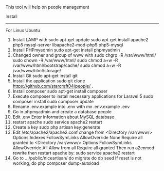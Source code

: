 This tool will help on people management

Install
_______
For Linux Ubuntu
1) Install LAMP with
    sudo apt-get update
    sudo apt-get install apache2 php5 mysql-server libapache2-mod-php5 php5-mysql
2) Install PHPmyadmin
    sudo apt-get install phpmyadmin
3) Changed owner and group of www with
    sudo chgrp -R <user> /var/www/html/
    sudo chown -R <user> /var/www/html/
    sudo chmod a+w -R /var/www/html/bootstrap/cache/
    sudo chmod a+w -R /var/www/html/storage/
4) Install Git
    sudo apt-get install git
5) Install the application
    sudo git clone https://github.com/starcraft04/people/ .
6) Install composer
    sudo apt-get install composer
7) Execute composer to install necessary applications for Laravel 5
    sudo composer install
    sudo composer update
8) Rename .env.example into .env with 
    mv .env.example .env 
9) Go in phpmyadmin and create a database people
10) Edit .env
    Enter information about MySQL database
11) restart apache
    sudo service apache2 restart
12) Create a key
    sudo php artisan key:generate
13) Edit /etc/apache2/apache2.conf 
    change from
    <Directory /var/www/>
            Options Indexes FollowSymLinks
            AllowOverride None
            Require all granted
    </Directory>
    to
    <Directory /var/www/>
            Options FollowSymLinks
            AllowOverride All
            Allow from all
            Require all granted
    </Directory>
    Then run a2enmod rewrite
    then restart apache by:
    sudo service apache2 restart
14) Go to .../public/niceartisan/
    do migrate
    do db seed
    If reset is not working, do php composer dump-autoload